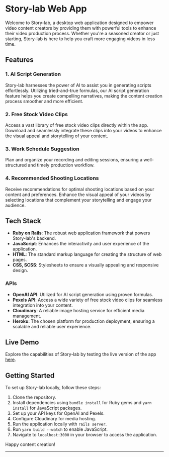 # Story-lab Web App

Welcome to Story-lab, a desktop web application designed to empower video content creators by providing them with powerful tools to enhance their video production process. Whether you're a seasoned creator or just starting, Story-lab is here to help you craft more engaging videos in less time.

## Features

### 1. AI Script Generation
Story-lab harnesses the power of AI to assist you in generating scripts effortlessly. Utilizing tried-and-true formulas, our AI script generation feature helps you create compelling narratives, making the content creation process smoother and more efficient.

### 2. Free Stock Video Clips
Access a vast library of free stock video clips directly within the app. Download and seamlessly integrate these clips into your videos to enhance the visual appeal and storytelling of your content.

### 3. Work Schedule Suggestion
Plan and organize your recording and editing sessions, ensuring a well-structured and timely production workflow.

### 4. Recommended Shooting Locations
Receive recommendations for optimal shooting locations based on your content and preferences. Enhance the visual appeal of your videos by selecting locations that complement your storytelling and engage your audience.

## Tech Stack

- **Ruby on Rails**: The robust web application framework that powers Story-lab's backend.
- **JavaScript**: Enhances the interactivity and user experience of the application.
- **HTML**: The standard markup language for creating the structure of web pages.
- **CSS, SCSS**: Stylesheets to ensure a visually appealing and responsive design.

### APIs

- **OpenAI API**: Utilized for AI script generation using proven formulas.
- **Pexels API**: Access a wide variety of free stock video clips for seamless integration into your content.
- **Cloudinary**: A reliable image hosting service for efficient media management.
- **Heroku**: The chosen platform for production deployment, ensuring a scalable and reliable user experience.

## Live Demo

Explore the capabilities of Story-lab by testing the live version of the app [here](https://story-lab-966dda447a15.herokuapp.com/).

## Getting Started

To set up Story-lab locally, follow these steps:

1. Clone the repository.
2. Install dependencies using `bundle install` for Ruby gems and `yarn install` for JavaScript packages.
3. Set up your API keys for OpenAI and Pexels.
4. Configure Cloudinary for media hosting.
5. Run the application locally with `rails server`.
6. Run `yarn build --watch` to enable JavaScript.
7. Navigate to `localhost:3000` in your browser to access the application.

Happy content creation!

---
